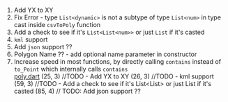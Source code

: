1. Add YX to XY
2. Fix Error - type `List<dynamic>` is not a subtype of type `List<num>` in type cast inside `csvToPoly` function
2. Add a check to see if it's `List<List<num>>` or just `List` if it's casted
3. `kml` support
4. Add `json` support ??
5. Polygon Name ?? - add optional name parameter in constructor 
6. Increase speed in most functions, by directly calling `contains` instead of `to_Point` which internally calls `contains`   
[poly.dart](lib/poly.dart)
(25, 3) //TODO - Add YX to XY
(26, 3) //TODO - kml support
(59, 3) //TODO - Add a check to see if it's List<List<num>> or just List if it's casted
(85, 4) // TODO: Add json support ??